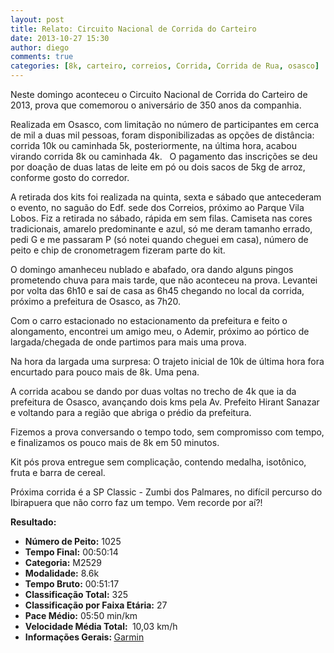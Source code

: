 ```yaml
---
layout: post
title: Relato: Circuito Nacional de Corrida do Carteiro
date: 2013-10-27 15:30
author: diego
comments: true
categories: [8k, carteiro, correios, Corrida, Corrida de Rua, osasco]
---
```

Neste domingo aconteceu o Circuito Nacional de Corrida do Carteiro de 2013, prova que comemorou o aniversário de 350 anos da companhia.

Realizada em Osasco, com limitação no número de participantes em cerca de mil a duas mil pessoas, foram disponibilizadas as opções de distância: corrida 10k ou caminhada 5k, posteriormente, na última hora, acabou virando corrida 8k ou caminhada 4k.   O pagamento das inscrições se deu por doação de duas latas de leite em pó ou dois sacos de 5kg de arroz, conforme gosto do corredor.

A retirada dos kits foi realizada na quinta, sexta e sábado que antecederam o evento, no saguão do Edf. sede dos Correios, próximo ao Parque Vila Lobos. Fiz a retirada no sábado, rápida em sem filas. Camiseta nas cores tradicionais, amarelo predominante e azul, só me deram tamanho errado, pedi G e me passaram P (só notei quando cheguei em casa), número de peito e chip de cronometragem fizeram parte do kit.

O domingo amanheceu nublado e abafado, ora dando alguns pingos prometendo chuva para mais tarde, que não aconteceu na prova. Levantei por volta das 6h10 e saí de casa as 6h45 chegando no local da corrida, próximo a prefeitura de Osasco, as 7h20.

Com o carro estacionado no estacionamento da prefeitura e feito o alongamento, encontrei um amigo meu, o Ademir, próximo ao pórtico de largada/chegada de onde partimos para mais uma prova.

Na hora da largada uma surpresa: O trajeto inicial de 10k de última hora fora encurtado para pouco mais de 8k. Uma pena.

A corrida acabou se dando por duas voltas no trecho de 4k  que ia da prefeitura de Osasco, avançando dois kms pela Av. Prefeito Hirant Sanazar e voltando para a região que abriga o prédio da prefeitura.

Fizemos a prova conversando o tempo todo, sem compromisso com tempo, e finalizamos os pouco mais de 8k em 50 minutos.

Kit pós prova entregue sem complicação, contendo medalha, isotônico, fruta e barra de cereal.

Próxima corrida é a SP Classic - Zumbi dos Palmares, no difícil percurso do Ibirapuera que não corro faz um tempo. Vem recorde por aí?!


<strong>
Resultado:</strong>
<div class="moldura"><a class="lightbox cboxElement" href="http://www.diegoronan.com.br/diegoronan/wp-content/uploads/2013/10/correios_big.jpg"><img alt="" src="http://www.diegoronan.com.br/diegoronan/wp-content/uploads/2013/10/correios.jpg" /></a></div>
<ul>
	<li><strong>Número de Peito:</strong> 1025</li>
	<li><strong>Tempo Final:</strong> 00:50:14</li>
	<li><strong>Categoria:</strong> M2529</li>
	<li><strong>Modalidade:</strong> 8.6k</li>
	<li><strong>Tempo Bruto:</strong> 00:51:17</li>
	<li><strong>Classificação Total:</strong> 325</li>
	<li><strong>Classificação por Faixa Etária:</strong> 27</li>
	<li><strong>Pace Médio:</strong> 05:50 min/km</li>
	<li><strong>Velocidade Média Total: </strong> 10,03 km/h</li>
	<li><strong>Informações Gerais: </strong><a href="http://connect.garmin.com/activity/396212034" target="_blank">Garmin</a></li>
</ul>
